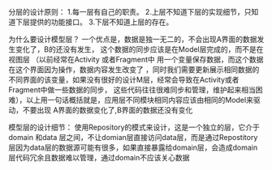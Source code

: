 
分层的设计原则：
1.每一层有自己的职责。
2.上层不知道下层的实现细节，只知道下层提供的功能接口。
3.下层不知道上层的存在。

为什么要设计模型层？
一个优点是，数据是独一无二的，不会出现A界面的数据发生变化了，B的还没有发生，
这个数据的同步应该是在Model层完成的，而不是在视图层
（以前经常在Activity 或者Fragment中 用一个变量保存数据，而这个数据在这个界面因为操作，数据内容发生改变了
，同时我们需要更新展示相同数据的不同界面的该变量，如果没有很好的设计M层，经常会导致在Activity或者Fragment中做一些数据的同步，
这些代码往往很难同步和管理，维护起来相当困难），以上用一句话概括就是，应用层不同模块相同内容应该由相同的Model来驱动，不要出现
A界面的数据变化了,B界面的数据还没有变化

模型层的设计细节：
使用Repository的模式来设计，这是一个独立的层，它介于domain 和data 层之间，不让domian层直接访问data层，而是通过Repostitory
层因为data层的数据源可能有很多，如果直接暴露给domain层，会造成domain层代码冗余且数据难以管理，通过domain不应该关心数据
